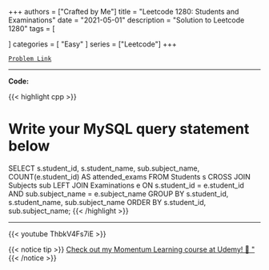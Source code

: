 
+++
authors = ["Crafted by Me"]
title = "Leetcode 1280: Students and Examinations"
date = "2021-05-01"
description = "Solution to Leetcode 1280"
tags = [
    
]
categories = [
    "Easy"
]
series = ["Leetcode"]
+++



[`Problem Link`](https://leetcode.com/problems/students-and-examinations/description/)

---

**Code:**

{{< highlight cpp >}}
# Write your MySQL query statement below
SELECT s.student_id, s.student_name, sub.subject_name, COUNT(e.student_id) AS attended_exams
FROM Students s
CROSS JOIN Subjects sub
LEFT JOIN Examinations e
ON s.student_id = e.student_id AND sub.subject_name = e.subject_name
GROUP BY s.student_id, s.student_name, sub.subject_name
ORDER BY s.student_id, sub.subject_name;
{{< /highlight >}}



---

{{< youtube ThbkV4Fs7iE >}}

{{< notice tip >}}
[Check out my Momentum Learning course at Udemy! 🚀 "](https://www.udemy.com/course/blind-75-the-data-structures-and-algorithms-essentials/)
{{< /notice >}}

